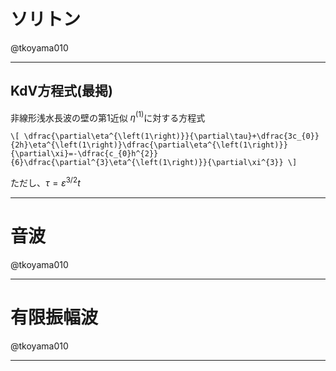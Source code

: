 # ソリトン

@tkoyama010

---
## KdV方程式(最掲)

非線形浅水長波の壁の第1近似 $\eta^{\left(1\right)}$に対する方程式

`\[
\dfrac{\partial\eta^{\left(1\right)}}{\partial\tau}+\dfrac{3c_{0}}{2h}\eta^{\left(1\right)}\dfrac{\partial\eta^{\left(1\right)}}{\partial\xi}=-\dfrac{c_{0}h^{2}}{6}\dfrac{\partial^{3}\eta^{\left(1\right)}}{\partial\xi^{3}}
\]`

ただし、$\tau=\varepsilon^{3/2}t$

---
# 音波

@tkoyama010

---
# 有限振幅波

@tkoyama010

---
